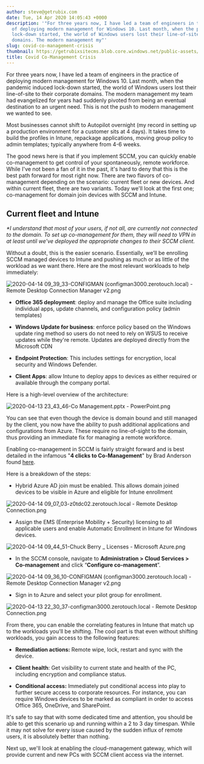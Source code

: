 ```yaml
---
author: steve@getrubix.com
date: Tue, 14 Apr 2020 14:05:43 +0000
description: '"For three years now, I have led a team of engineers in the practice
  of deploying modern management for Windows 10. Last month, when the pandemic induced
  lock-down started, the world of Windows users lost their line-of-site to their corporate
  domains. The modern management my"'
slug: covid-co-management-crisis
thumbnail: https://getrubixsitecms.blob.core.windows.net/public-assets/content/v1/thumbnails/covid-co-management-crisis_thumbnail.jpg
title: Covid Co-Management Crisis
---
```


For three years now, I have led a team of engineers in the practice of deploying modern management for Windows 10. Last month, when the pandemic induced lock-down started, the world of Windows users lost their line-of-site to their corporate domains. The modern management my team had evangelized for years had suddenly pivoted from being an eventual destination to an urgent need. This is not the push to modern management we wanted to see.

Most businesses cannot shift to Autopilot overnight (my record in setting up a production environment for a customer sits at 4 days). It takes time to build the profiles in Intune, repackage applications, moving group policy to admin templates; typically anywhere from 4-6 weeks.

The good news here is that if you implement SCCM, you can quickly enable co-management to get control of your spontaneously, remote workforce. While I've not been a fan of it in the past, it's hard to deny that this is the best path forward for most right now. There are two flavors of co-management depending on the scenario: current fleet or new devices. And within current fleet, there are two variants. Today we'll look at the first one; co-management for domain join devices with SCCM and Intune.

Current fleet and Intune
------------------------

_\*I understand that most of your users, if not all, are currently not connected to the domain. To set up co-management for them, they will need to VPN in at least until we've deployed the appropriate changes to their SCCM client._

Without a doubt, this is the easier scenario. Essentially, we’ll be enrolling SCCM managed devices to Intune and pushing as much or as little of the workload as we want there. Here are the most relevant workloads to help immediately:

![2020-04-14 09_39_33-CONFIGMAN (configman3000.zerotouch.local) - Remote Desktop Connection Manager v2.png](https://getrubixsitecms.blob.core.windows.net/public-assets/content/v1/5dd365a31aa1fd743bc30b8e/1586871582389-OA1MVYRZN4SMMH4IPTAH/2020-04-14+09_39_33-CONFIGMAN+%28configman3000.zerotouch.local%29+-+Remote+Desktop+Connection+Manager+v2.png)

-   **Office 365 deployment**: deploy and manage the Office suite including individual apps, update channels, and configuration policy (admin templates)
    
-   **Windows Update for business**: enforce policy based on the Windows update ring method so users do not need to rely on WSUS to receive updates while they're remote. Updates are deployed directly from the Microsoft CDN
    
-   **Endpoint Protection**: This includes settings for encryption, local security and Windows Defender.
    
-   **Client Apps**: allow Intune to deploy apps to devices as either required or available through the company portal.
    

Here is a high-level overview of the architecture:

![2020-04-13 23_43_46-Co Management.pptx - PowerPoint.png](https://getrubixsitecms.blob.core.windows.net/public-assets/content/v1/5dd365a31aa1fd743bc30b8e/1586871708305-TZ26HGLJEUQQF8U05IVB/2020-04-13+23_43_46-Co+Management.pptx+-+PowerPoint.png)

You can see that even though the device is domain bound and still managed by the client, you now have the ability to push additional applications and configurations from Azure. These require no line-of-sight to the domain, thus providing an immediate fix for managing a remote workforce.

Enabling co-management in SCCM is fairly straight forward and is best detailed in the infamous "**4 clicks to Co-Management**" by Brad Anderson found [here](https://techcommunity.microsoft.com/t5/microsoft-endpoint-manager-blog/co-management-is-instant-and-easy-with-just4clicks/ba-p/250539).

Here is a breakdown of the steps:

-   Hybrid Azure AD join must be enabled. This allows domain joined devices to be visible in Azure and eligible for Intune enrollment
    

![2020-04-14 09_07_03-z0tdc02.zerotouch.local - Remote Desktop Connection.png](https://getrubixsitecms.blob.core.windows.net/public-assets/content/v1/5dd365a31aa1fd743bc30b8e/1586871814535-MI7M0IT0KBL6UA8W9J4G/2020-04-14+09_07_03-z0tdc02.zerotouch.local+-+Remote+Desktop+Connection.png)

-   Assign the EMS (Enterprise Mobility + Security) licensing to all applicable users and enable Automatic Enrollment in Intune for Windows devices.
    

![2020-04-14 09_44_51-Chuck Berry _ Licenses - Microsoft Azure.png](https://getrubixsitecms.blob.core.windows.net/public-assets/content/v1/5dd365a31aa1fd743bc30b8e/1586871900872-MRRNQWEKHZE7PHZTMCB7/2020-04-14+09_44_51-Chuck+Berry+_+Licenses+-+Microsoft+Azure.png)

-   In the SCCM console, navigate to **Administration > Cloud Services > Co-management** and click “**Configure co-management**”.
    

![2020-04-14 09_36_10-CONFIGMAN (configman3000.zerotouch.local) - Remote Desktop Connection Manager v2.png](https://getrubixsitecms.blob.core.windows.net/public-assets/content/v1/5dd365a31aa1fd743bc30b8e/1586872000467-VAOWKB29ZTI1SC3UV8AM/2020-04-14+09_36_10-CONFIGMAN+%28configman3000.zerotouch.local%29+-+Remote+Desktop+Connection+Manager+v2.png)

-   Sign in to Azure and select your pilot group for enrollment.
    

![2020-04-13 22_30_37-configman3000.zerotouch.local - Remote Desktop Connection.png](https://getrubixsitecms.blob.core.windows.net/public-assets/content/v1/5dd365a31aa1fd743bc30b8e/1586872033328-4PL9M7WKA0SQRAFCZJCR/2020-04-13+22_30_37-configman3000.zerotouch.local+-+Remote+Desktop+Connection.png)

From there, you can enable the correlating features in Intune that match up to the workloads you'll be shifting. The cool part is that even without shifting workloads, you gain access to the following features:

-   **Remediation actions:** Remote wipe, lock, restart and sync with the device.
    
-   **Client health**: Get visibility to current state and health of the PC, including encryption and compliance status.
    
-   **Conditional access:** Immediately put conditional access into play to further secure access to corporate resources. For instance, you can require Windows devices to be marked as compliant in order to access Office 365, OneDrive, and SharePoint.
    

It's safe to say that with some dedicated time and attention, you should be able to get this scenario up and running within a 2 to 3 day timespan. While it may not solve for every issue caused by the sudden influx of remote users, it is absolutely better than nothing.

Next up, we'll look at enabling the cloud-management gateway, which will provide current and new PCs with SCCM client access via the internet.
